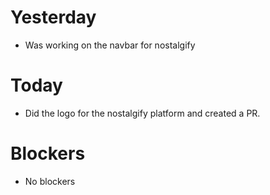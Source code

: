 # Yesterday
- Was working on the navbar for nostalgify

# Today
- Did the logo for the nostalgify platform and created a PR.

# Blockers
- No blockers
